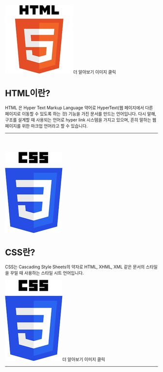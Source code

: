 
[![이미지](HTMLL.png)](https://webclub.tistory.com/608, "클릭하면 다른 창으로 이동합니다.")더 알아보기 이미지 클릭
# HTML이란?
HTML 은 Hyper Text Markup Language 약어로 HyperText(웹 페이지에서 다른 페이지로 이동할 수 있도록 하는 것) 기능을 가진 문서를 만드는 언어입니다. 다시 말해, 구조를 설계할 때 사용되는 언어로 hyper link 시스템을 가지고 있으며, 흔히 말하는 웹 페이지를 위한 마크업 언어라고 할 수 있습니다.
***
<BR><BR>




![이미지](CSSS.png)
# CSS란?
CSS는 Cascading Style Sheets의 약자로 HTML, XHML, XML 같은 문서의 스타일을 꾸밀 때 사용하는 스타일 시트 언어입니다.

[![이미지](CSSS.png)](https://m.blog.naver.com/rlarbtjq7913/221708544506, "클릭하면 다른 창으로 이동합니다.")더 알아보기 이미지 클릭
***









